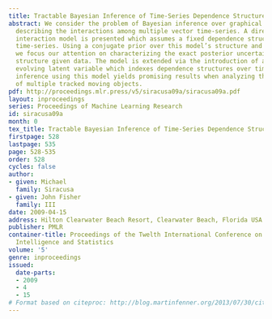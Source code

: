 ```yaml
---
title: Tractable Bayesian Inference of Time-Series Dependence Structure
abstract: We consider the problem of Bayesian inference over graphical structures
  describing the interactions among multiple vector time-series. A directed temporal
  interaction model is presented which assumes a fixed dependence structure among
  time-series. Using a conjugate prior over this model’s structure and parameters,
  we focus our attention on characterizing the exact posterior uncertainty in the
  structure given data. The model is extended via the introduction of a dynamically
  evolving latent variable which indexes dependence structures over time. Performing
  inference using this model yields promising results when analyzing the interaction
  of multiple tracked moving objects.
pdf: http://proceedings.mlr.press/v5/siracusa09a/siracusa09a.pdf
layout: inproceedings
series: Proceedings of Machine Learning Research
id: siracusa09a
month: 0
tex_title: Tractable Bayesian Inference of Time-Series Dependence Structure
firstpage: 528
lastpage: 535
page: 528-535
order: 528
cycles: false
author:
- given: Michael
  family: Siracusa
- given: John Fisher
  family: III
date: 2009-04-15
address: Hilton Clearwater Beach Resort, Clearwater Beach, Florida USA
publisher: PMLR
container-title: Proceedings of the Twelth International Conference on Artificial
  Intelligence and Statistics
volume: '5'
genre: inproceedings
issued:
  date-parts:
  - 2009
  - 4
  - 15
# Format based on citeproc: http://blog.martinfenner.org/2013/07/30/citeproc-yaml-for-bibliographies/
---
```

